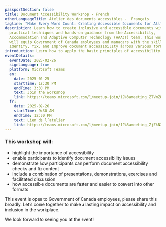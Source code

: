 ```yaml
---
passportSection: false
title: Document Accessibility Workshop - French
otherLanguageTitle: Atelier des documents accessibles -  Français
tagline: "Make Every Word Count: Creating Accessible Documents for All"
description: Learn how to create inclusive and accessible documents with
  practical techniques and hands-on guidance from the Accessibility,
  Accommodation and Adaptive Computer Technology (AAACT) team. This workshop
  will equip Government of Canada employees and managers with the skills to
  identify, fix, and improve document accessibility across various formats.
introduction: Learn how to apply the basic principles of accessibility to produce accessible content in various formats (ex. Word documents, PDF, PowerPoint). Hosted by AAACT program.
eventDetails:
  eventDate: 2025-02-26
  signLanguage: true
  platform: Microsoft Teams
  en:
    date: 2025-02-25
    startTime: 12:30 PM
    endTime: 3:30 PM
    text: Join the workshop
    link: https://teams.microsoft.com/l/meetup-join/19%3ameeting_ZTVmZWVmZTQtMTZkMi00YTcxLThlZGYtY2RkNTY1M2Q5OTQ4%40thread.v2/0?context=%7b%22Tid%22%3a%22d05bc194-94bf-4ad6-ae2e-1db0f2e38f5e%22%2c%22Oid%22%3a%2257dd1933-e490-4a17-98c0-0c0176f7106a%22%7d
  fr:
    date: 2025-02-26
    startTime: 9:30 AM
    endTime: 12:30 PM
    text: Lien de l’atelier
    link: https://teams.microsoft.com/l/meetup-join/19%3ameeting_ZjZkN2U1ZDktNTNkNi00YTc4LWE1MjctYjA4ODRiMzQzMDUz%40thread.v2/0?context=%7b%22Tid%22%3a%22d05bc194-94bf-4ad6-ae2e-1db0f2e38f5e%22%2c%22Oid%22%3a%2257dd1933-e490-4a17-98c0-0c0176f7106a%22%7d
---
```


### This workshop will:

- highlight the importance of accessibility
- enable participants to identify document accessibility issues
- demonstrate how participants can perform document accessibility checks and fix content
- include a combination of presentations, demonstrations, exercises and facilitated discussion
- how accessible documents are faster and easier to convert into other formats

This event is open to Government of Canada employees, please share this broadly. Let’s come together to make a lasting impact on accessibility and inclusion in the workplace.

We look forward to seeing you at the event!
